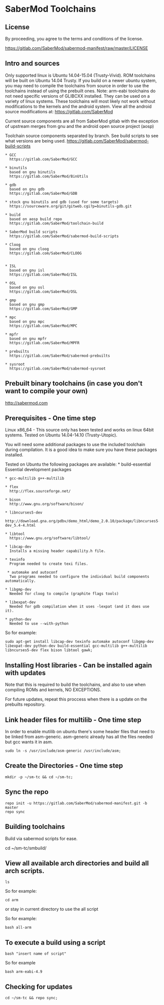 SaberMod Toolchains
===================

License
-------

By proceeding, you agree to the terms and conditions of the license.

https://gitlab.com/SaberMod/sabermod-manifest/raw/master/LICENSE

Intro and sources
-----------------

Only supported linux is Ubuntu 14.04-15.04 (Trusty-Vivid).  ROM toolchains will be built on Ubuntu 14.04 Trusty.  If you build on a newer ubuntu system, you may need to compile the toolchains from source in order to use the toolchains instead of using the prebuilt ones.
Note: arm-eabi toolchains do not need specific versions of GLIBCXX installed.  They can be used on a variety of linux systems.  These toolchains will most likely not work without modifications to the kernels and the android system.  View all the android source modifications at: https://gitlab.com/SaberMod

Current source components are all from SaberMod gitlab with the exception of upstream merges from gnu and the android open source 
project (aosp)

Toolchain source components separated by branch.  See build scripts to see what versions are being used. https://gitlab.com/SaberMod/sabermod-build-scripts

    * GCC
      https://gitlab.com/SaberMod/GCC

    * binutils
      based on gnu binutils
      https://gitlab.com/SaberMod/BinUtils

    * gdb
      based on gnu gdb
      https://gitlab.com/SaberMod/GDB

    * stock gnu binutils and gdb (used for some targets)
      https://sourceware.org/git/gitweb.cgi?p=binutils-gdb.git

    * build
      based on aosp build repo
      https://gitlab.com/SaberMod/toolchain-build

    * SaberMod build scripts
      https://gitlab.com/SaberMod/sabermod-build-scripts

    * Cloog
      based on gnu cloog
      https://gitlab.com/SaberMod/CLOOG


    * ISL
      based on gnu isl
      https://gitlab.com/SaberMod/ISL

    * OSL
      based on gnu osl
      https://gitlab.com/SaberMod/OSL

    * gmp
      based on gnu gmp
      https://gitlab.com/SaberMod/GMP
    
    * mpc
      based on gnu mpc
      https://gitlab.com/SaberMod/MPC

    * mpfr
      based on gnu mpfr
      https://gitlab.com/SaberMod/MPFR

    * prebuilts
      https://gitlab.com/SaberMod/sabermod-prebuilts

    * sysroot
      https://gitlab.com/SaberMod/sabermod-sysroot

Prebuilt binary toolchains (in case you don't want to compile your own)
-----------------------------------------------------------------------

http://sabermod.com

Prerequisites - One time step
-----------------------------

Linux x86_64 - This source only has been tested and works on linux 64bit systems.  Tested on Ubuntu 14.04-14.10 (Trusty-Utopic).

You will need some additional packages to use the included toolchain during compilation.  It is a good idea to make sure you have these packages installed.

Tested on Ubuntu the following packages are available:
    * build-essential
      Essential development packages

    * gcc-multilib g++-multilib

    * flex
      http://flex.sourceforge.net/

    * bison
      http://www.gnu.org/software/bison/

    * libncurses5-dev
      http://download.gna.org/pdbv/demo_html/demo_2.0.10/package/libncurses5-dev_5.4-4.html

    * libtool
      https://www.gnu.org/software/libtool/

    * libcap-dev
      Installs a missing header capability.h file.

    * texinfo
      Program needed to create texi files.

     * automake and autoconf
      Two programs needed to configure the individual build components automatically.

    * libgmp-dev
      Needed for cloog to compile (graphite flags tools)

    * libexpat-dev
      Needed for gdb compilation when it uses -lexpat (and it does use it).

    * python-dev
      Needed to use --with-python

So for example:

    sudo apt-get install libcap-dev texinfo automake autoconf libgmp-dev libexpat-dev python-dev build-essential gcc-multilib g++-multilib libncurses5-dev flex bison libtool gawk;

Installing Host libraries - Can be installed again with updates
---------------------------------------------------------------

Note that this is required to build the toolchains, and also to use when compiling ROMs and kernels, NO EXCEPTIONS.

For future updates, repeat this proccess when there is a update on the prebuilts repository.

Link header files for multilib - One time step
----------------------------------------------

In order to enable mutilib on ubuntu there's some header files that need to be linked from asm-generic.  asm-generic already has all the files needed but gcc wants it in asm.

    sudo ln -s /usr/include/asm-generic /usr/include/asm;

Create the Directories - One time step
--------------------------------------

    mkdir -p ~/sm-tc && cd ~/sm-tc;

Sync the repo
-------------

    repo init -u https://gitlab.com/SaberMod/sabermod-manifest.git -b master
    repo sync

Building toolchains
-------------------

Build via sabermod scripts for ease.

cd ~/sm-tc/smbuild/

View all available arch directories and build all arch scripts.
---------------------------------------------------------------

    ls

So for example:

    cd arm

or stay in current directory to use the all script

So for example:

    bash all-arm

To execute a build using a script
---------------------------------

    bash "insert name of script"

So for example

    bash arm-eabi-4.9

Checking for updates
--------------------

    cd ~/sm-tc && repo sync;